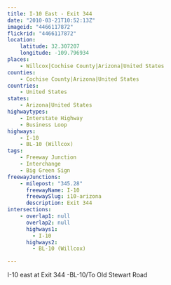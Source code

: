 ```yaml
---
title: I-10 East - Exit 344
date: "2010-03-21T10:52:13Z"
imageid: "4466117872"
flickrid: "4466117872"
location:
    latitude: 32.307207
    longitude: -109.796934
places:
    - Willcox|Cochise County|Arizona|United States
counties:
    - Cochise County|Arizona|United States
countries:
    - United States
states:
    - Arizona|United States
highwaytypes:
    - Interstate Highway
    - Business Loop
highways:
    - I-10
    - BL-10 (Willcox)
tags:
    - Freeway Junction
    - Interchange
    - Big Green Sign
freewayJunctions:
    - milepost: "345.28"
      freewayName: I-10
      freewaySlug: i10-arizona
      description: Exit 344
intersections:
    - overlap1: null
      overlap2: null
      highways1:
        - I-10
      highways2:
        - BL-10 (Willcox)

---
```

I-10 east at Exit 344 -BL-10/To Old Stewart Road